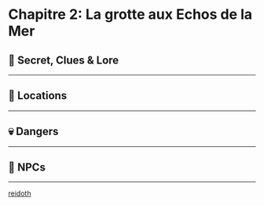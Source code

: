 # Chapitre 2: La grotte aux Echos de la Mer

## 🔎 Secret, Clues & Lore
______


## 📍 Locations
______



## 💀 Dangers
______



## 👥 NPCs
______

[reidoth](../npcs/reidoth.md)


